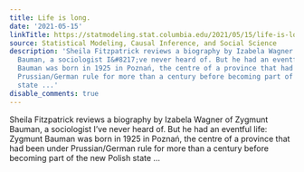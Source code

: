 ```yaml
---
title: Life is long.
date: '2021-05-15'
linkTitle: https://statmodeling.stat.columbia.edu/2021/05/15/life-is-long/
source: Statistical Modeling, Causal Inference, and Social Science
description: 'Sheila Fitzpatrick reviews a biography by Izabela Wagner of Zygmunt
  Bauman, a sociologist I&#8217;ve never heard of. But he had an eventful life: Zygmunt
  Bauman was born in 1925 in Poznań, the centre of a province that had been under
  Prussian/German rule for more than a century before becoming part of the new Polish
  state ...'
disable_comments: true
---
```

Sheila Fitzpatrick reviews a biography by Izabela Wagner of Zygmunt Bauman, a sociologist I&#8217;ve never heard of. But he had an eventful life: Zygmunt Bauman was born in 1925 in Poznań, the centre of a province that had been under Prussian/German rule for more than a century before becoming part of the new Polish state ...